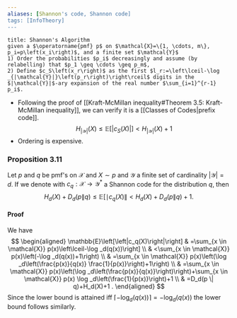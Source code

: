 ```yaml
---
aliases: [Shannon's code, Shannon code]
tags: [InfoTheory]
---
```


```ad-algorithm
title: Shannon's Algorithm
given a $\operatorname{pmf} p$ on $\mathcal{X}=\{1, \cdots, m\}, p_i=p\left(x_i\right)$, and a finite set $\mathcal{Y}$
1) Order the probabilities $p_i$ decreasingly and assume (by relabelling) that $p_1 \geq \cdots \geq p_m$,
2) Define $c_S\left(x_r\right)$ as the first $l_r:=\left\lceil-\log _{|\mathcal{Y}|}\left(p_r\right)\right\rceil$ digits in the $|\mathcal{Y}|$-ary expansion of the real number $\sum_{i=1}^{r-1} p_i$.
```
- Following the proof of [[Kraft-McMillan inequality#Theorem 3.5: Kraft-McMillan inequality]], we can verify it is a [[Classes of Codes|prefix code]].  $$H_{|\mathcal{Y}|}(X) \leq \mathbb{E}\left[\left|c_S(X)\right|\right]<H_{|\mathcal{Y}|}(X)+1$$
- Ordering is expensive.

### Proposition 3.11
Let $p$ and $q$ be pmf's on $\mathcal{X}$ and $X \sim p$ and $\mathcal{Y}$ a finite set of cardinality $|\mathcal{Y}|=d$. If we denote with $c_q: \mathcal{X} \longrightarrow \mathcal{Y}^*$ a Shannon code for the distribution $q$, then
$$
H_d(X)+D_d(p \| q) \leq \mathbb{E}\left[\mid c_q(X) \|<H_d(X)+D_d(p \| q)+1 .\right.
$$
#### Proof
We have
$$
\begin{aligned}
\mathbb{E}\left[\left|c_q(X)\right|\right] & =\sum_{x \in \mathcal{X}} p(x)\left\lceil-\log _d(q(x))\right] \\
& <\sum_{x \in \mathcal{X}} p(x)\left(-\log _d(q(x))+1\right) \\
& =\sum_{x \in \mathcal{X}} p(x)\left(\log _d\left(\frac{p(x)}{q(x)} \frac{1}{p(x)}\right)+1\right) \\
& =\sum_{x \in \mathcal{X}} p(x)\left(\log _d\left(\frac{p(x)}{q(x)}\right)\right)+\sum_{x \in \mathcal{X}} p(x) \log _d\left(\frac{1}{p(x)}\right)+1 \\
& =D_d(p \| q)+H_d(X)+1 .
\end{aligned}
$$
Since the lower bound is attained iff $\left\lceil-\log _d(q(x))\right\rceil=-\log _d(q(x))$ the lower bound follows similarly.